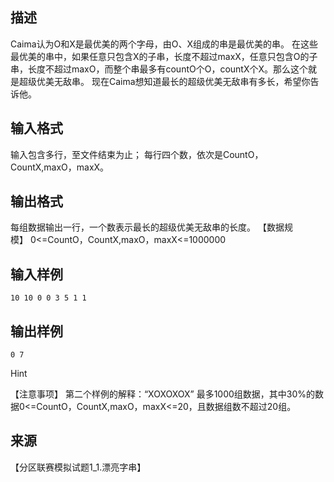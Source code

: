 ## 描述

Caima认为O和X是最优美的两个字母，由O、X组成的串是最优美的串。 在这些最优美的串中，如果任意只包含X的子串，长度不超过maxX，任意只包含O的子串，长度不超过maxO，而整个串最多有countO个O，countX个X。那么这个就是超级优美无敌串。 现在Caima想知道最长的超级优美无敌串有多长，希望你告诉他。 

## 输入格式

输入包含多行，至文件结束为止； 每行四个数，依次是CountO，CountX,maxO，maxX。 

## 输出格式

每组数据输出一行，一个数表示最长的超级优美无敌串的长度。 【数据规模】 0<=CountO，CountX,maxO，maxX<=1000000 

## 输入样例

```plaintext
10 10 0 0 3 5 1 1 
```

## 输出样例

```plaintext
0 7 
```

Hint

【注意事项】 第二个样例的解释：“XOXOXOX” 最多1000组数据，其中30%的数据0<=CountO，CountX,maxO，maxX<=20，且数据组数不超过20组。 

## 来源

【分区联赛模拟试题1_1.漂亮字串】

